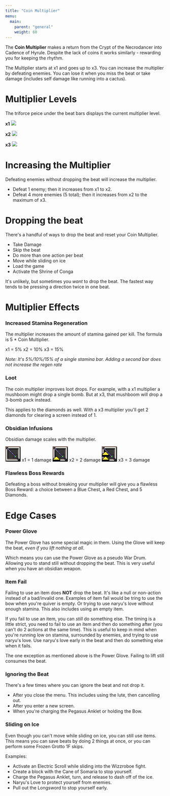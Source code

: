 ```yaml
---
title: "Coin Multiplier"
menu:
  main:
    parent: "general"
    weight: 60
---
```


The **Coin Multiplier** makes a return from the Crypt of the Necrodancer into Cadence of Hyrule. Despite the lack of coins it works similarly - rewarding you for keeping the rhythm.

The Multiplier starts at x1 and goes up to x3. You can increase the multiplier by defeating enemies. You can lose it when you miss the beat or take damage (includes self damage like running into a cactus).

# Multiplier Levels
The triforce peice under the beat bars displays the current multiplier level.

**x1**
![](/img/mechanics/groove-chain-1.png)

**x2**
![](/img/mechanics/groove-chain-2.png)

**x3**
![](/img/mechanics/groove-chain-3.png)

# Increasing the Multiplier
Defeating enemies without dropping the beat will increase the multiplier.

* Defeat 1 enemy; then it increases from x1 to x2.
* Defeat 4 more enemies (5 total); then it increases from x2 to the maximum of x3.

# Dropping the beat
There's a handful of ways to drop the beat and reset your Coin Multiplier.

* Take Damage
* Skip the beat
* Do more than one action per beat
* Move while sliding on ice
* Load the game
* Activate the Shrine of Conga

It's unlikely, but sometimes you *want* to drop the beat. The fastest way tends to be pressing a direction twice in one beat. 

# Multiplier Effects

### Increased Stamina Regeneration
The multiplier increases the amount of stamina gained per kill. The formula is 5 * Coin Multiplier.

x1 = 5%
x2 = 10%
x3 = 15%

*Note: It's 5%/10%/15% of a single stamina bar. Adding a second bar does not increase the regen rate*

### Loot
The coin multiplier improves loot drops. For example, with a x1 multiplier a mushboom might drop a single bomb. But at x3, that mushboom will drop a 3-bomb pack instead.

This applies to the diamonds as well. With a x3 multiplier you'll get 2 diamonds for clearing a screen instead of 1.

### Obsidian Infusions
Obsidian damage scales with the multiplier.

![](/img/mechanics/obsidian-x1.png) x1 = 1 damage
![](/img/mechanics/obsidian-x2.png) x2 = 2 damage
![](/img/mechanics/obsidian-x3.png) x3 = 3 damage

### Flawless Boss Rewards
Defeating a boss without breaking your multiplier will give you a flawless Boss Reward: a choice between a Blue Chest, a Red Chest, and 5 Diamonds.

# Edge Cases

### Power Glove
The Power Glove has some special magic in them. Using the Glove will keep the beat, *even if you lift nothing at all*.

Which means you can use the Power Glove as a pseudo War Drum. Allowing you to stand still without dropping the beat. This is very useful when you have an obsidian weapon.

### Item Fail
Failing to use an item does **NOT** drop the beat. It's like a null or non-action instead of a bad/invalid one. Examples of item fail would be tring to use the bow when you're quiver is empty. Or trying to use naryu's love without enough stamina. This also includes using an empty item.

If you fail to use an item, you can *still* do something else. The timing is a little strict, you need to fail to use an item and then do something after (you can't do 2 actions at the same time). This is useful to keep in mind when you're running low on stamina, surrounded by enemies, and trying to use naryu's love. Use naryu's love early in the beat and then do something else when it fails.

The one exception as mentioned above is the Power Glove. Failing to lift still consumes the beat.

### Ignoring the Beat
There's a few times where you can ignore the beat and not drop it.
* After you close the menu. This includes using the lute, then cancelling out.
* After you enter a new screen.
* When you're charging the Pegasus Anklet or holding the Bow.

### Sliding on Ice
Even though you can't move while sliding on ice, you can still use items. This means you can save beats by doing 2 things at once, or you can perform some Frozen Grotto 1F skips.

Examples:
* Activate an Electric Scroll while sliding into the Wizzroboe fight.
* Create a block with the Cane of Somaria to stop yourself.
* Charge the Pegasus Anklet, turn, and release to dash off of the ice.
* Naryu's Love to protect yourself from enemies.
* Pull out the Longsword to stop yourself early.